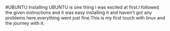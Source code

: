 #UBUNTU
Installing UBUNTU is one thing i was excited at first.I followed the given instructions and it was easy installing it and haven't got any problems here.everything went just fine.This is my first touch with linux and the journey with it.
